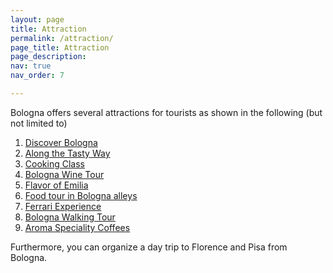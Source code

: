 ```yaml
---
layout: page
title: Attraction
permalink: /attraction/
page_title: Attraction
page_description:
nav: true
nav_order: 7

---
```


Bologna offers several attractions for tourists as shown in the following (but not limited to)

1. <u>Discover Bologna</u>
2. <u>Along the Tasty Way</u>
3. <u>Cooking Class</u>
4. <u>Bologna Wine Tour</u>
5. <u>Flavor of Emilia</u>
6. <u>Food tour in Bologna alleys</u>
7. <u>Ferrari Experience</u>
8. <u>Bologna Walking Tour</u>
9. <u>[Aroma Speciality Coffees](https://www.ilpiaceredelcaffe.it/thebaristareferencebook)</u>

Furthermore, you can organize a day trip to Florence and Pisa from Bologna.


